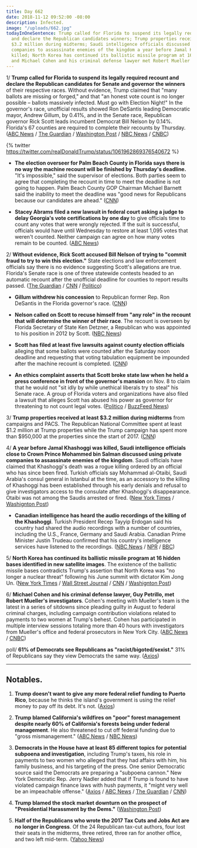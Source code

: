```yaml
---
title: Day 662
date: 2018-11-12 09:52:00 -08:00
description: Infected.
image: "/uploads/662.jpg"
todayInOneSentence: Trump called for Florida to suspend its legally required recount
  and declare the Republican candidates winners; Trump properties received at least
  $3.2 million during midterms; Saudi intelligence officials discussed using private
  companies to assassinate enemies of the kingdom a year before Jamal Khashoggi was
  killed; North Korea has continued its ballistic missile program at 16 hidden bases;
  and Michael Cohen and his criminal defense lawyer met Robert Mueller's investigators.
---
```


1/ **Trump called for Florida to suspend its legally required recount and declare the Republican candidates for Senate and governor the winners** of their respective races. Without evidence, Trump claimed that "many ballots are missing or forged," and that "an honest vote count is no longer possible – ballots massively infected. Must go with Election Night!" In the governor's race, unofficial results showed Ron DeSantis leading Democratic mayor, Andrew Gillum, by 0.41%, and in the Senate race, Republican governor Rick Scott leads incumbent Democrat Bill Nelson by 0.14%. Florida's 67 counties are required to complete their recounts by Thursday. ([ABC News](https://abcnews.go.com/Politics/trump-calls-florida-ballots-massively-infected-demands-end/story?id=59136811) / [The Guardian](https://www.theguardian.com/us-news/2018/nov/12/florida-recount-governor-senate-trump-response-honest-vote) / [Washington Post](https://www.washingtonpost.com/politics/trump-calls-for-halting-recounts-in-florida-races-for-governor-and-senate/2018/11/12/15a7c98a-e628-11e8-bbdb-72fdbf9d4fed_story.html) / [NBC News](https://www.nbcnews.com/politics/elections/trump-says-florida-elections-massively-infected-many-ballots-are-missing-n935096) / [CNBC](https://www.cnbc.com/2018/11/12/trump-attacks-florida-recount-claims-missing-or-forged-ballots.html))

{% twitter https://twitter.com/realDonaldTrump/status/1061962869376540672 %}

* **The election overseer for Palm Beach County in Florida says there is no way the machine recount will be finished by Thursday's deadline.** "It's impossible," said the supervisor of elections. Both parties seem to agree that completing the recount in time to meet the deadline is not going to happen. Palm Beach County GOP Chairman Michael Barnett said the inability to meet the deadline was "good news for Republicans because our candidates are ahead." ([CNN](https://www.cnn.com/2018/11/11/politics/florida-recount-palm-beach-county/index.html))

* **Stacey Abrams filed a new lawsuit in federal court asking a judge to delay Georgia's vote certifications by one day** to give officials time to count any votes that were wrongly rejected. If the suit is successful, officials would have until Wednesday to restore at least 1,095 votes that weren't counted. Neither campaign can agree on how many votes remain to be counted. ([ABC News](https://abcnews.go.com/Politics/wireStory/democrat-abrams-files-suit-georgia-governors-race-59127768))

2/ **Without evidence, Rick Scott accused Bill Nelson of trying to "commit fraud to try to win this election."** State elections and law enforcement officials say there is no evidence suggesting Scott's allegations are true. Florida's Senate race is one of three statewide contests headed to an automatic recount after the unofficial deadline for counties to report results passed. ([The Guardian](https://www.theguardian.com/us-news/2018/nov/11/florida-recount-rick-scott-accuses-bill-nelson-voter-fraud) / [CNN](https://www.cnn.com/2018/11/12/politics/florida-recount-republicans-claim-fraud-democrats-call-scott-dictator/index.html) / [Politico](https://www.politico.com/story/2018/11/11/florida-senate-scott-nelson-fraud-982952))

* **Gillum withdrew his concession** to Republican former Rep. Ron DeSantis in the Florida governor's race. ([CNN](https://www.cnn.com/2018/11/10/politics/andrew-gillum-withdraw-concession-florida-governor/index.html))

* **Nelson called on Scott to recuse himself from "any role" in the recount that will determine the winner of their race**. The recount is overseen by Florida Secretary of State Ken Detzner, a Republican who was appointed to his position in 2012 by Scott. ([NBC News](https://www.nbcnews.com/politics/elections/nelson-charges-scott-undermining-florida-election-demands-he-recuse-himself-n935291))

* **Scott has filed at least five lawsuits against county election officials** alleging that some ballots were counted after the Saturday noon deadline and requesting that voting tabulation equipment be impounded after the machine recount is completed. ([CNN](https://www.cnn.com/2018/11/11/politics/rick-scott-florida-election-senate/index.html))

* **An ethics complaint asserts that Scott broke state law when he held a press conference in front of the governor's mansion** on Nov. 8 to claim that he would not "sit idly by while unethical liberals try to steal" his Senate race. A group of Florida voters and organizations have also filed a lawsuit that alleges Scott has abused his power as governor for threatening to not count legal votes. ([Politico](https://www.politico.com/states/florida/story/2018/11/11/democratic-group-says-scott-misused-state-office-to-interfere-with-election-691727) / [BuzzFeed News](https://www.buzzfeednews.com/article/dominicholden/rick-scott-lawsuit-recount))

3/ **Trump properties received at least $3.2 million during midterms** from campaigns and PACS. The Republican National Committee spent at least $1.2 million at Trump properties while the Trump campaign has spent more than $950,000 at the properties since the start of 2017. ([CNN](https://www.cnn.com/2018/11/10/politics/trump-properties-campaign-spending-2018-midterms/index.html))

4/ **A year before Jamal Khashoggi was killed, Saudi intelligence officials close to Crown Prince Mohammed bin Salman discussed using private companies to assassinate enemies of the kingdom**. Saudi officials have claimed that Khashoggi's death was a rogue killing ordered by an official who has since been fired. Turkish officials say Mohammad al-Otaibi, Saudi Arabia's consul general in Istanbul at the time, as an accessory to the killing of Khashoggi has been established through his early denials and refusal to give investigators access to the consulate after Khashoggi's disappearance. Otaibi was not among the Saudis arrested or fired. ([New York Times](https://www.nytimes.com/2018/11/11/world/middleeast/saudi-iran-assassinations-mohammed-bin-salman.html) / [Washignton Post](https://www.washingtonpost.com/world/senior-saudi-diplomat-in-istanbul-when-khashoggi-was-killed-drops-out-of-sight/2018/11/12/85f8e406-d7b1-11e8-8384-bcc5492fef49_story.html))

* **Canadian intelligence has heard the audio recordings of the killing of the Khashoggi**. Turkish President Recep Tayyip Erdogan said his country had shared the audio recordings with a number of countries, including the U.S., France, Germany and Saudi Arabia. Canadian Prime Minister Justin Trudeau confirmed that his country's intelligence services have listened to the recordings. ([NBC News](https://www.nbcnews.com/news/world/trudeau-acknowledges-canada-has-listened-khashoggi-tapes-n935071) / [NPR](https://www.npr.org/2018/11/12/666945209/canada-has-heard-recordings-of-khashoggis-death-trudeau-confirms) / [BBC](https://www.bbc.com/news/world-europe-46183630))

5/ **North Korea has continued its ballistic missile program at 16 hidden bases identified in new satellite images**. The existence of the ballistic missile bases contradicts Trump's assertion that North Korea was "no longer a nuclear threat" following his June summit with dictator Kim Jong Un. ([New York Times](https://www.nytimes.com/2018/11/12/us/politics/north-korea-missile-bases.html) / [Wall Street Journal](https://www.wsj.com/articles/north-korea-keeping-up-work-on-missile-sites-report-says-1542039838) / [CNN](https://www.cnn.com/2018/11/12/politics/north-korea-hidden-missile-bases/index.html) / [Washignton Post](https://www.washingtonpost.com/world/2018/11/12/newly-revealed-north-korean-missile-bases-cast-doubt-value-trumps-summit-with-kim-jong-un/))

6/ **Michael Cohen and his criminal defense lawyer, Guy Petrillo, met Robert Mueller's investigators**. Cohen's meeting with Mueller's team is the latest in a series of sitdowns since pleading guilty in August to federal criminal charges, including campaign contribution violations related to payments to two women at Trump's behest. Cohen has participated in multiple interview sessions totaling more than 40 hours with investigators from Mueller's office and federal prosecutors in New York City. ([ABC News](https://abcnews.go.com/Politics/michael-cohen-president-trumps-personal-attorney-mysteriously-arrives/story?id=59141826) / [CNBC](https://www.cnbc.com/2018/11/12/ex-trump-lawyer-michael-cohen-talks-to-robert-muellers-team.html))

poll/ **61% of Democrats see Republicans as "racist/bigoted/sexist."** 31% of Republicans say they view Democrats the same way. ([Axios](https://www.axios.com/poll-democrats-and-republicans-hate-each-other-racist-ignorant-evil-99ae7afc-5a51-42be-8ee2-3959e43ce320.html))

---

## Notables.

1. **Trump doesn't want to give any more federal relief funding to Puerto Rico**, because he thinks the island's government is using the relief money to pay off its debt. It's not. ([Axios](https://www.axios.com/donald-trump-federal-funding-puerto-rico-hurricane-maria-c9e4edc8-2365-40be-af36-8d91463578d6.html))

2. **Trump blamed California's wildfires on "poor" forest management despite nearly 60% of California's forests being under federal management**. He also threatened to cut off federal funding due to "gross mismanagement." ([ABC News](https://abcnews.go.com/US/trump-threatens-pull-federal-funding-california-wildfires-gross/story?id=59102371) / [NBC News](https://www.nbcnews.com/news/us-news/trump-draws-ire-firefighters-celebrities-tweet-about-california-fires-n934856))

3. **Democrats in the House have at least 85 different topics for potential subpoena and investigation**, including Trump's taxes, his role in payments to two women who alleged that they had affairs with him, his family business, and his targeting of the press. One senior Democratic source said the Democrats are preparing a "subpoena cannon." New York Democratic Rep. Jerry Nadler added that if Trump is found to have violated campaign finance laws with hush payments, it "might very well be an impeachable offense." ([Axios](https://www.axios.com/house-democrats-subpoenas-trump-administration-cf3ed351-ff11-4498-89f4-cee588145198.html) / [ABC News](https://abcnews.go.com/Politics/house-democrats-plan-review-trumps-role-hush-money/story?id=59127265) / [The Guardian](https://www.theguardian.com/us-news/2018/nov/11/democrats-investigate-trump-cnn-washington-post) / [CNN](https://www.cnn.com/2018/11/11/politics/jerry-nadler-hush-payments-impeachable-offense-cnntv/index.html))

4. **Trump blamed the stock market downturn on the prospect of "Presidential Harassment by the Dems."** ([Washington Post](https://www.washingtonpost.com/politics/trump-blames-downturn-in-stock-market-on-expected-investigations-by-democrats/2018/11/12/3f000658-e691-11e8-b8dc-66cca409c180_story.html))

5. **Half of the Republicans who wrote the 2017 Tax Cuts and Jobs Act are no longer in Congress**. Of the 24 Republican tax-cut authors, four lost their seats in the midterms, three retired, three ran for another office, and two left mid-term. ([Yahoo News](https://finance.yahoo.com/news/half-house-members-wrote-trump-223224107.html))
